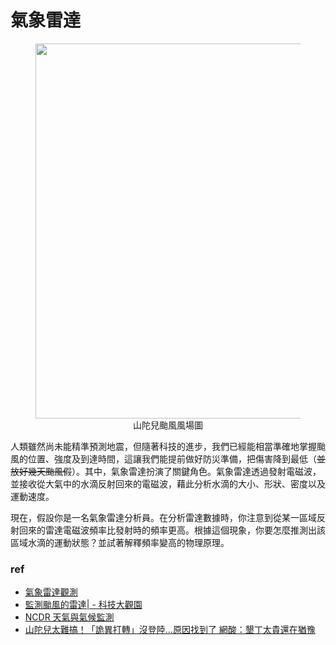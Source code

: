 # 氣象雷達



<figure align="center">
	<img src="/home/takagi/Personal_data/Side_Projects/Physicode/每週一題/10_4_2024_氣象雷達/img/wind.webp" alt="" width="600">
	<figcaption>山陀兒颱風風場圖</figcaption>
</figure>


人類雖然尚未能精準預測地震，但隨著科技的進步，我們已經能相當準確地掌握颱風的位置、強度及到達時間，這讓我們能提前做好防災準備，把傷害降到最低（~~並放好幾天颱風假~~）。其中，氣象雷達扮演了關鍵角色。氣象雷達透過發射電磁波，並接收從大氣中的水滴反射回來的電磁波，藉此分析水滴的大小、形狀、密度以及運動速度。

現在，假設你是一名氣象雷達分析員。在分析雷達數據時，你注意到從某一區域反射回來的雷達電磁波頻率比發射時的頻率更高。根據這個現象，你要怎麼推測出該區域水滴的運動狀態？並試著解釋頻率變高的物理原理。

### ref
- [氣象雷達觀測](https://www.cwa.gov.tw/Data/knowledge/announce/observe4.pdf)
- [監測颱風的雷達| - 科技大觀園](https://scitechvista.nat.gov.tw/Article/C000008/detail?ID=bf833551-a326-4de9-b259-36dfd8827c23)
- [NCDR 天氣與氣候監測](https://watch.ncdr.nat.gov.tw/watch_irdbztrack)
- [山陀兒太難搞！「詭異打轉」沒登陸...原因找到了 網酸：墾丁太貴還在猶豫](https://tw.news.yahoo.com/%E5%B1%B1%E9%99%80%E5%85%92%E5%A4%AA%E9%9B%A3%E6%90%9E-%E8%A9%AD%E7%95%B0%E6%89%93%E8%BD%89-%E6%B2%92%E7%99%BB%E9%99%B8-%E5%8E%9F%E5%9B%A0%E6%89%BE%E5%88%B0%E4%BA%86-%E7%B6%B2%E9%85%B8-033413739.html)